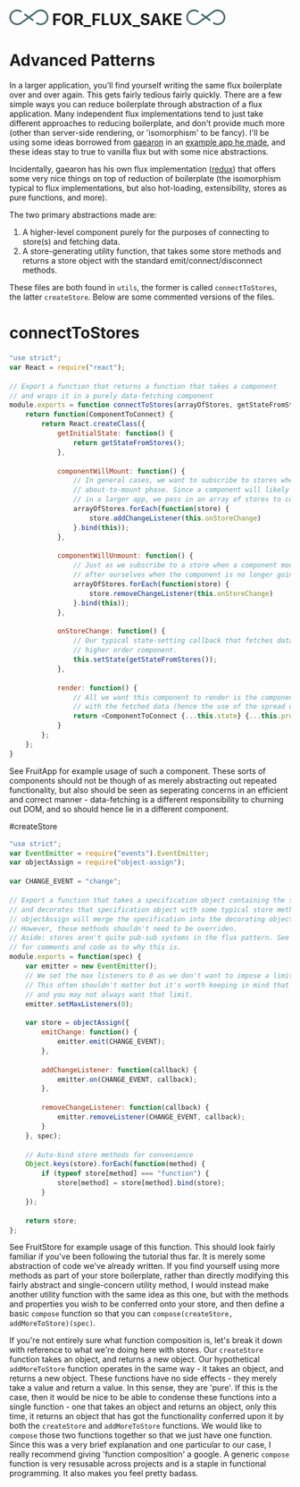 # ![flux logo](/assets/img/flux_logo_fandc.png) FOR_FLUX_SAKE ![flux logo](/assets/img/flux_logo_fandc.png)

# Advanced Patterns

In a larger application, you'll find yourself writing the same flux boilerplate over and over again. This gets fairly tedious fairly quickly. There are a few simple ways you can reduce boilerplate through abstraction of a flux application. Many independent flux implementations tend to just take different approaches to reducing boilerplate, and don't provide much more (other than server-side rendering, or 'isomorphism' to be fancy). I'll be using some ideas borrowed from [gaearon](https://github.com/gaearon) in an [example app he made](https://github.com/gaearon/flux-react-router-example), and these ideas stay to true to vanilla flux but with some nice abstractions.

Incidentally, gaearon has his own flux implementation ([redux](https://github.com/gaearon/redux)) that offers some very nice things on top of reduction of boilerplate (the isomorphism typical to flux implementations, but also hot-loading, extensibility, stores as pure functions, and more).

The two primary abstractions made are:  
1. A higher-level component purely for the purposes of connecting to store(s) and fetching data.  
2. A store-generating utility function, that takes some store methods and returns a store object with the standard emit/connect/disconnect methods.  

These files are both found in `utils`, the former is called `connectToStores`, the latter `createStore`. Below are some commented versions of the files.

# connectToStores

```js
"use strict";
var React = require("react");

// Export a function that returns a function that takes a component
// and wraps it in a purely data-fetching component
module.exports = function connectToStores(arrayOfStores, getStateFromStores) {
	return function(ComponentToConnect) {
		return React.createClass({
			getInitialState: function() {
				return getStateFromStores();
			},

			componentWillMount: function() {
				// In general cases, we want to subscribe to stores when the component is in the
				// about-to-mount phase. Since a component will likely be subscribing to multiple stores
				// in a larger app, we pass in an array of stores to connect to.
				arrayOfStores.forEach(function(store) {
					store.addChangeListener(this.onStoreChange)
				}.bind(this));
			},

			componentWillUnmount: function() {
				// Just as we subscribe to a store when a component mounts, we also want to clean up
				// after ourselves when the component is no longer going to be mounted in the page.
				arrayOfStores.forEach(function(store) {
					store.removeChangeListener(this.onStoreChange)
				}.bind(this));
			},

			onStoreChange: function() {
				// Our typical state-setting callback that fetches data using a getState function passed in to the
				// higher order component.
				this.setState(getStateFromStores());
			},

			render: function() {
				// All we want this component to render is the component that we passed in, but
				// with the fetched data (hence the use of the spread operator)
				return <ComponentToConnect {...this.state} {...this.props} />;
			}
		};
	};
}
```

See FruitApp for example usage of such a component. These sorts of components should not be though of as merely abstracting out repeated functionality, but also should be seen as seperating concerns in an efficient and correct manner - data-fetching is a different responsibility to churning out DOM, and so should hence lie in a different component.

#createStore

```js
"use strict";
var EventEmitter = require("events").EventEmitter;
var objectAssign = require("object-assign");

var CHANGE_EVENT = "change";

// Export a function that takes a specification object containing the store's methods
// and decorates that specification object with some typical store methods.
// objectAssign will merge the specification into the decorating object, with the spec taking precedence.
// However, these methods shouldn't need to be overriden.
// Aside: stores aren't quite pub-sub systems in the flux pattern. See the facebook dispatcher's source code
// for comments and code as to why this is.
module.exports = function(spec) {
	var emitter = new EventEmitter();
	// We set the max listeners to 0 as we don't want to impose a limit on the number of listeners.
	// This often shouldn't matter but it's worth keeping in mind that there is a default limit of 10,
	// and you may not always want that limit.
	emitter.setMaxListeners(0);

	var store = objectAssign({
		emitChange: function() {
			emitter.emit(CHANGE_EVENT);
		},

		addChangeListener: function(callback) {
			emitter.on(CHANGE_EVENT, callback);
		},

		removeChangeListener: function(callback) {
			emitter.removeListener(CHANGE_EVENT, callback);
		}
	}, spec);

	// Auto-bind store methods for convenience
	Object.keys(store).forEach(function(method) {
		if (typeof store[method] === "function") {
			store[method] = store[method].bind(store);
		}
	});

	return store;
};
```

See FruitStore for example usage of this function.
This should look fairly familiar if you've been following the tutorial thus far. It is merely some abstraction of code we've already written.
If you find yourself using more methods as part of your store boilerplate, rather than directly modifying this fairly abstract and single-concern utility method, I would instead make another utility function with the same idea as this one, but with the methods and properties you wish to be conferred onto your store, and then define a basic `compose` function so that you can `compose(createStore, addMoreToStore)(spec)`.

If you're not entirely sure what function composition is, let's break it down with reference to what we're doing here with stores. Our `createStore` function takes an object, and returns a new object. Our hypothetical `addMoreToStore` function operates in the same way - it takes an object, and returns a new object. These functions have no side effects - they merely take a value and return a value. In this sense, they are 'pure'. If this is the case, then it would be nice to be able to condense these functions into a single function - one that takes an object and returns an object, only this time, it returns an object that has got the functionality conferred upon it by both the `createStore` and `addMoreToStore` functions. We would like to `compose` those two functions together so that we just have one function.
Since this was a very brief explanation and one particular to our case, I really recommend giving 'function composition' a google. A generic `compose` function is very resusable across projects and is a staple in functional programming. It also makes you feel pretty badass.
